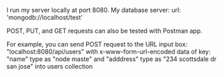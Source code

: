 I run my server locally at port 8080. 
My database server: url: 'mongodb://localhost/test'

POST, PUT, and GET requests can also be tested with Postman app.

For example, you can send POST request to the URL input box: "localhost:8080/api/users" with x-www-form-url-encoded data of key: "name" type as "node maste" and "adddress" type as "234 scottsdale dr san jose" into users collection